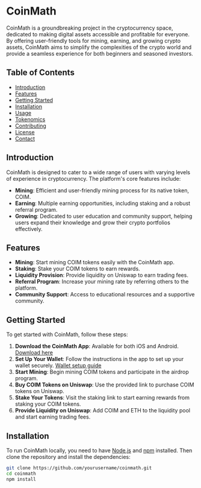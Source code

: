 # CoinMath

CoinMath is a groundbreaking project in the cryptocurrency space, dedicated to making digital assets accessible and profitable for everyone. By offering user-friendly tools for mining, earning, and growing crypto assets, CoinMath aims to simplify the complexities of the crypto world and provide a seamless experience for both beginners and seasoned investors.

## Table of Contents

- [Introduction](#introduction)
- [Features](#features)
- [Getting Started](#getting-started)
- [Installation](#installation)
- [Usage](#usage)
- [Tokenomics](#tokenomics)
- [Contributing](#contributing)
- [License](#license)
- [Contact](#contact)

## Introduction

CoinMath is designed to cater to a wide range of users with varying levels of experience in cryptocurrency. The platform's core features include:

- **Mining**: Efficient and user-friendly mining process for its native token, COIM.
- **Earning**: Multiple earning opportunities, including staking and a robust referral program.
- **Growing**: Dedicated to user education and community support, helping users expand their knowledge and grow their crypto portfolios effectively.

## Features

- **Mining**: Start mining COIM tokens easily with the CoinMath app.
- **Staking**: Stake your COIM tokens to earn rewards.
- **Liquidity Provision**: Provide liquidity on Uniswap to earn trading fees.
- **Referral Program**: Increase your mining rate by referring others to the platform.
- **Community Support**: Access to educational resources and a supportive community.

## Getting Started

To get started with CoinMath, follow these steps:

1. **Download the CoinMath App**: Available for both iOS and Android. [Download here](https://bit.ly/coinmathapp)
2. **Set Up Your Wallet**: Follow the instructions in the app to set up your wallet securely. [Wallet setup guide](https://coinmath.org/adding-the-base-network-and-coinmath-token-to-any-web3-wallet/)
3. **Start Mining**: Begin mining COIM tokens and participate in the airdrop program.
4. **Buy COIM Tokens on Uniswap**: Use the provided link to purchase COIM tokens on Uniswap.
5. **Stake Your Tokens**: Visit the staking link to start earning rewards from staking your COIM tokens.
6. **Provide Liquidity on Uniswap**: Add COIM and ETH to the liquidity pool and start earning trading fees.

## Installation

To run CoinMath locally, you need to have [Node.js](https://nodejs.org/) and [npm](https://www.npmjs.com/) installed. Then clone the repository and install the dependencies:

```bash
git clone https://github.com/yourusername/coinmath.git
cd coinmath
npm install

